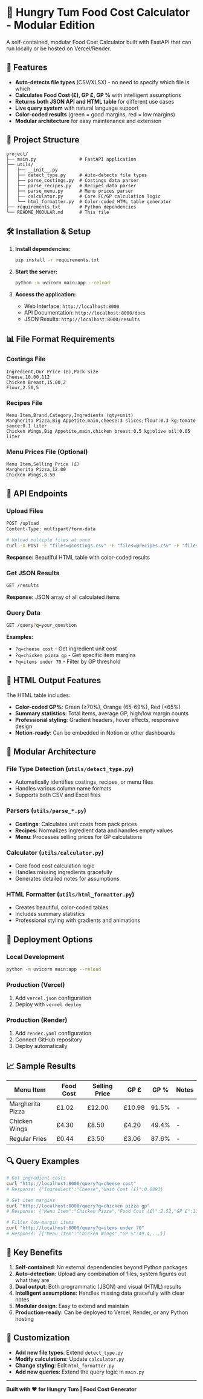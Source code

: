 # 👹 Hungry Tum Food Cost Calculator - Modular Edition

A self-contained, modular Food Cost Calculator built with FastAPI that can run locally or be hosted on Vercel/Render.

## 🚀 Features

- **Auto-detects file types** (CSV/XLSX) - no need to specify which file is which
- **Calculates Food Cost (£), GP £, GP %** with intelligent assumptions
- **Returns both JSON API and HTML table** for different use cases
- **Live query system** with natural language support
- **Color-coded results** (green = good margins, red = low margins)
- **Modular architecture** for easy maintenance and extension

## 📁 Project Structure

```
project/
├── main.py                # FastAPI application
├── utils/
│   ├── __init__.py
│   ├── detect_type.py     # Auto-detects file types
│   ├── parse_costings.py  # Costings data parser
│   ├── parse_recipes.py   # Recipes data parser
│   ├── parse_menu.py      # Menu prices parser
│   ├── calculator.py      # Core FC/GP calculation logic
│   └── html_formatter.py  # Color-coded HTML table generator
├── requirements.txt       # Python dependencies
└── README_MODULAR.md      # This file
```

## 🛠️ Installation & Setup

1. **Install dependencies:**
   ```bash
   pip install -r requirements.txt
   ```

2. **Start the server:**
   ```bash
   python -m uvicorn main:app --reload
   ```

3. **Access the application:**
   - Web Interface: `http://localhost:8000`
   - API Documentation: `http://localhost:8000/docs`
   - JSON Results: `http://localhost:8000/results`

## 📊 File Format Requirements

### Costings File
```csv
Ingredient,Our Price (£),Pack Size
Cheese,10.00,112
Chicken Breast,15.00,2
Flour,2.50,5
```

### Recipes File
```csv
Menu Item,Brand,Category,Ingredients (qty+unit)
Margherita Pizza,Big Appetite,main,cheese:3 slices;flour:0.3 kg;tomato sauce:0.1 liter
Chicken Wings,Big Appetite,main,chicken breast:0.5 kg;olive oil:0.05 liter
```

### Menu Prices File (Optional)
```csv
Menu Item,Selling Price (£)
Margherita Pizza,12.00
Chicken Wings,8.50
```

## 🔧 API Endpoints

### Upload Files
```bash
POST /upload
Content-Type: multipart/form-data

# Upload multiple files at once
curl -X POST -F "files=@costings.csv" -F "files=@recipes.csv" -F "files=@menu_prices.csv" http://localhost:8000/upload
```

**Response:** Beautiful HTML table with color-coded results

### Get JSON Results
```bash
GET /results
```

**Response:** JSON array of all calculated items

### Query Data
```bash
GET /query?q=your_question
```

**Examples:**
- `?q=cheese cost` - Get ingredient unit cost
- `?q=chicken pizza gp` - Get specific item margins
- `?q=items under 70` - Filter by GP threshold

## 🎨 HTML Output Features

The HTML table includes:
- **Color-coded GP%**: Green (≥70%), Orange (65-69%), Red (<65%)
- **Summary statistics**: Total items, average GP, high/low margin counts
- **Professional styling**: Gradient headers, hover effects, responsive design
- **Notion-ready**: Can be embedded in Notion or other dashboards

## 🧩 Modular Architecture

### File Type Detection (`utils/detect_type.py`)
- Automatically identifies costings, recipes, or menu files
- Handles various column name formats
- Supports both CSV and Excel files

### Parsers (`utils/parse_*.py`)
- **Costings**: Calculates unit costs from pack prices
- **Recipes**: Normalizes ingredient data and handles empty values
- **Menu**: Processes selling prices for GP calculations

### Calculator (`utils/calculator.py`)
- Core food cost calculation logic
- Handles missing ingredients gracefully
- Generates detailed notes for assumptions

### HTML Formatter (`utils/html_formatter.py`)
- Creates beautiful, color-coded tables
- Includes summary statistics
- Professional styling with gradients and animations

## 🚀 Deployment Options

### Local Development
```bash
python -m uvicorn main:app --reload
```

### Production (Vercel)
1. Add `vercel.json` configuration
2. Deploy with `vercel deploy`

### Production (Render)
1. Add `render.yaml` configuration
2. Connect GitHub repository
3. Deploy automatically

## 📈 Sample Results

| Menu Item | Food Cost | Selling Price | GP £ | GP % | Notes |
|-----------|-----------|---------------|------|------|-------|
| Margherita Pizza | £1.02 | £12.00 | £10.98 | 91.5% | - |
| Chicken Wings | £4.30 | £8.50 | £4.20 | 49.4% | - |
| Regular Fries | £0.44 | £3.50 | £3.06 | 87.6% | - |

## 🔍 Query Examples

```bash
# Get ingredient costs
curl "http://localhost:8000/query?q=cheese cost"
# Response: {"Ingredient":"Cheese","Unit Cost (£)":0.0893}

# Get item margins
curl "http://localhost:8000/query?q=chicken pizza gp"
# Response: {"Menu Item":"Chicken Pizza","Food Cost (£)":2.52,"GP £":12.48,"GP %":83.2}

# Filter low-margin items
curl "http://localhost:8000/query?q=items under 70"
# Response: [{"Menu Item":"Chicken Wings","GP %":49.4,...}]
```

## 🎯 Key Benefits

1. **Self-contained**: No external dependencies beyond Python packages
2. **Auto-detection**: Upload any combination of files, system figures out what they are
3. **Dual output**: Both programmatic (JSON) and visual (HTML) results
4. **Intelligent assumptions**: Handles missing data gracefully with clear notes
5. **Modular design**: Easy to extend and maintain
6. **Production-ready**: Can be deployed to Vercel, Render, or any Python hosting

## 🔧 Customization

- **Add new file types**: Extend `detect_type.py`
- **Modify calculations**: Update `calculator.py`
- **Change styling**: Edit `html_formatter.py`
- **Add new queries**: Extend the query logic in `main.py`

---

**Built with ❤️ for Hungry Tum | Food Cost Generator**
